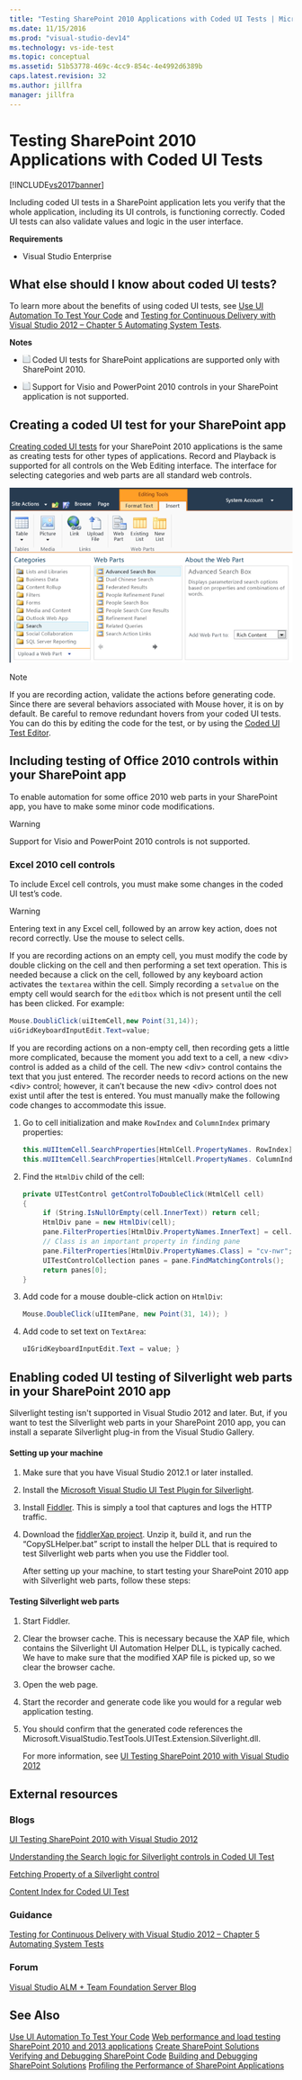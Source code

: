 ```yaml
---
title: "Testing SharePoint 2010 Applications with Coded UI Tests | Microsoft Docs"
ms.date: 11/15/2016
ms.prod: "visual-studio-dev14"
ms.technology: vs-ide-test
ms.topic: conceptual
ms.assetid: 51b53778-469c-4cc9-854c-4e4992d6389b
caps.latest.revision: 32
ms.author: jillfra
manager: jillfra
---
```

# Testing SharePoint 2010 Applications with Coded UI Tests
[!INCLUDE[vs2017banner](../includes/vs2017banner.md)]

Including coded UI tests in a SharePoint application lets you verify that the whole application, including its UI controls, is functioning correctly. Coded UI tests can also validate values and logic in the user interface.

 **Requirements**

- Visual Studio Enterprise

## What else should I know about coded UI tests?
 To learn more about the benefits of using coded UI tests, see [Use UI Automation To Test Your Code](../test/use-ui-automation-to-test-your-code.md) and [Testing for Continuous Delivery with Visual Studio 2012 – Chapter 5 Automating System Tests](https://go.microsoft.com/fwlink/?LinkID=255196).

 **Notes**

- ![Prerequsite](../test/media/prereq.png "Prereq") Coded UI tests for SharePoint applications are supported only with SharePoint 2010.

- ![Prerequsite](../test/media/prereq.png "Prereq") Support for Visio and PowerPoint 2010 controls in your SharePoint application is not supported.

## Creating a coded UI test for your SharePoint app
 [Creating coded UI tests](../test/use-ui-automation-to-test-your-code.md#VerifyingCodeUsingCUITCreate) for your SharePoint 2010 applications is the same as creating tests for other types of applications. Record and Playback is supported for all controls on the Web Editing interface. The interface for selecting categories and web parts are all standard web controls.

 ![SharePoint web parts](../test/media/cuit-sharepoint.png "CUIT_SharePoint")

> [!NOTE]
> If you are recording action, validate the actions before generating code. Since there are several behaviors associated with Mouse hover, it is on by default. Be careful to remove redundant hovers from your coded UI tests. You can do this by editing the code for the test, or by using the [Coded UI Test Editor](../test/editing-coded-ui-tests-using-the-coded-ui-test-editor.md).

## Including testing of Office 2010 controls within your SharePoint app
 To enable automation for some office 2010 web parts in your SharePoint app, you have to make some minor code modifications.

> [!WARNING]
> Support for Visio and PowerPoint 2010 controls is not supported.

### Excel 2010 cell controls
 To include Excel cell controls, you must make some changes in the coded UI test’s code.

> [!WARNING]
> Entering text in any Excel cell, followed by an arrow key action, does not record correctly. Use the mouse to select cells.

 If you are recording actions on an empty cell, you must modify the code by double clicking on the cell and then performing a set text operation. This is needed because a click on the cell, followed by any keyboard action activates the `textarea` within the cell. Simply recording a `setvalue` on the empty cell would search for the `editbox` which is not present until the cell has been clicked. For example:

```csharp
Mouse.DoubliClick(uiItemCell,new Point(31,14));
uiGridKeyboardInputEdit.Text=value;
```

 If you are recording actions on a non-empty cell, then recording gets a little more complicated, because the moment you add text to a cell, a new \<div> control is added as a child of the cell. The new \<div> control contains the text that you just entered. The recorder needs to record actions on the new \<div> control; however, it can’t because the new \<div> control does not exist until after the test is entered. You must manually make the following code changes to accommodate this issue.

1. Go to cell initialization and make `RowIndex` and `ColumnIndex` primary properties:

    ```csharp
    this.mUIItemCell.SearchProperties[HtmlCell.PropertyNames. RowIndex] = "3";
    this.mUIItemCell.SearchProperties[HtmlCell.PropertyNames. ColumnIndex] = "3";
    ```

2. Find the `HtmlDiv` child of the cell:

    ```csharp
    private UITestControl getControlToDoubleClick(HtmlCell cell)
    {
         if (String.IsNullOrEmpty(cell.InnerText)) return cell;
         HtmlDiv pane = new HtmlDiv(cell);
         pane.FilterProperties[HtmlDiv.PropertyNames.InnerText] = cell.InnerText;
         // Class is an important property in finding pane
         pane.FilterProperties[HtmlDiv.PropertyNames.Class] = "cv-nwr";
         UITestControlCollection panes = pane.FindMatchingControls();
         return panes[0];
    }

    ```

3. Add code for a mouse double-click action on `HtmlDiv`:

    ```csharp
    Mouse.DoubleClick(uIItemPane, new Point(31, 14)); )
    ```

4. Add code to set text on `TextArea`:

    ```csharp
    uIGridKeyboardInputEdit.Text = value; }
    ```

## Enabling coded UI testing of Silverlight web parts in your SharePoint 2010 app
 Silverlight testing isn't supported in Visual Studio 2012 and later. But, if you want to test the Silverlight web parts in your SharePoint 2010 app, you can install a separate Silverlight plug-in from the Visual Studio Gallery.

#### Setting up your machine

1. Make sure that you have Visual Studio 2012.1 or later installed.

2. Install the [Microsoft Visual Studio UI Test Plugin for Silverlight](https://marketplace.visualstudio.com/items?itemName=PrachiBoraMSFT.MicrosoftVisualStudioUITestPluginforSilverlight).

3. Install [Fiddler](http://www.fiddler2.com/fiddler2/). This is simply a tool that captures and logs the HTTP traffic.

4. Download the [fiddlerXap project](https://40jajy3iyl373v772m19fybm-wpengine.netdna-ssl.com/wp-content/uploads/sites/6/2019/02/FiddlerXapProxy.zip). Unzip it, build it, and run the “CopySLHelper.bat” script to install the helper DLL that is required to test Silverlight web parts when you use the Fiddler tool.

   After setting up your machine, to start testing your SharePoint 2010 app with Silverlight web parts, follow these steps:

#### Testing Silverlight web parts

1. Start Fiddler.

2. Clear the browser cache. This is necessary because the XAP file, which contains the Silverlight UI Automation Helper DLL, is typically cached. We have to make sure that the modified XAP file is picked up, so we clear the browser cache.

3. Open the web page.

4. Start the recorder and generate code like you would for a regular web application testing.

5. You should confirm that the generated code references the Microsoft.VisualStudio.TestTools.UITest.Extension.Silverlight.dll.

     For more information, see [UI Testing SharePoint 2010 with Visual Studio 2012](https://devblogs.microsoft.com/devops/ui-testing-sharepoint-2010-with-visual-studio-2012/)

## External resources

### Blogs
 [UI Testing SharePoint 2010 with Visual Studio 2012](https://devblogs.microsoft.com/devops/ui-testing-sharepoint-2010-with-visual-studio-2012/)

 [Understanding the Search logic for Silverlight controls in Coded UI Test](https://tapas-techsnips.blogspot.com/)

 [Fetching Property of a Silverlight control](https://tapas-techsnips.blogspot.com/)

 [Content Index for Coded UI Test](https://blogs.msdn.microsoft.com/mathew_aniyan/2013/02/18/content-index-for-coded-ui-test/)

### Guidance
 [Testing for Continuous Delivery with Visual Studio 2012 – Chapter 5 Automating System Tests](https://go.microsoft.com/fwlink/?LinkID=255196)

### Forum
 [Visual Studio ALM + Team Foundation Server Blog](https://go.microsoft.com/fwlink/?LinkID=254496)

## See Also
 [Use UI Automation To Test Your Code](../test/use-ui-automation-to-test-your-code.md)
 [Web performance and load testing SharePoint 2010 and 2013 applications](https://msdn.microsoft.com/library/20c2e469-0e4e-4296-a739-c0e8fff36e54)
 [Create SharePoint Solutions](https://msdn.microsoft.com/library/4bfb1e59-97c9-4594-93f8-3068b4eb9631)
 [Verifying and Debugging SharePoint Code](https://msdn.microsoft.com/library/b5f3bce2-6a51-41b1-a292-9e384bae420c)
 [Building and Debugging SharePoint Solutions](https://msdn.microsoft.com/library/c9e7c9ab-4eb3-40cd-a9b9-6c2a896f70ae)
 [Profiling the Performance of SharePoint Applications](https://msdn.microsoft.com/library/61ae02e7-3f37-4230-bae1-54a498c2fae8)
